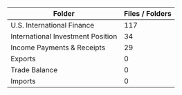 | Folder                            |   Files / Folders |
|-----------------------------------|-------------------|
| U.S. International Finance        |               117 |
| International Investment Position |                34 |
| Income Payments & Receipts        |                29 |
| Exports                           |                 0 |
| Trade Balance                     |                 0 |
| Imports                           |                 0 |